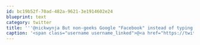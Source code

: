 ```yaml
---
id: bc19b52f-70ad-482a-9621-3e1914602e24
blueprint: text
category: twitter
title: '''@nickwynja But non-geeks Google "Facebook" instead of typing facebook.com into the address bar. Same, no?'
caption: '<span class="username username_linked">@<a href="https://twitter.com/nickwynja" title="Nick Wynja">nickwynja</a></span> But non-geeks Google "Facebook" instead of typing facebook.com into the address bar. Same, no?'
---
```

